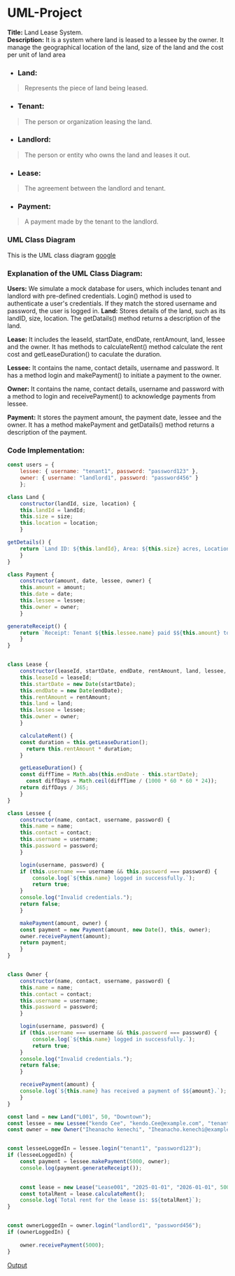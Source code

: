 # UML-Project
**Title:** Land Lease System. <br />
**Description:** It is a system where land is leased to a lessee by the owner. It manage the geographical location of the land, size of the land and the cost per unit of land area 

* ### Land:
> Represents the piece of land being leased.
* ### Tenant: 
> The person or organization leasing the land.
* ### Landlord:
> The person or entity who owns the land and leases it out.
* ### Lease:
> The agreement between the landlord and tenant.
* ### Payment:
> A payment made by the tenant to the landlord.<br />
### UML Class Diagram <br />
This is the UML class diagram [google](https://lucid.app/lucidchart/2fb3d703-9eb1-460b-8a2b-c367962c36a2/edit?viewport_loc=-2148%2C-188%2C2982%2C1260%2C4QyKV6NsbbFE&invitationId=inv_a03f0449-cdb4-4e47-830d-13c784b2ef72) <br />

### Explanation of the UML Class Diagram:
**Users:** We simulate a mock database for users, which includes tenant and landlord with pre-defined credentials. Login() method is used to authenticate a user's credentials. If they match the stored username and password, the user is logged in.
**Land:** Stores details of the land, such as its landID, size, location. The getDatails() method returns a description of the land.

**Lease:** It includes the leaseId, startDate, endDate, rentAmount, land, lessee and the owner. It has methods to calculateRent() method calculate the rent cost and getLeaseDuration() to caculate the duration.

**Lessee:** It contains the name, contact details, username and password. It has a method login and makePayment() to initiate a payment to the owner.

**Owner:** It contains the name, contact details, username and password with a method to login and receivePayment() to acknowledge payments from lessee.

**Payment:** It stores the payment amount, the payment date, lessee and the owner. It has a method makePayment and getDatails() method returns a description of the payment.

### Code Implementation:
```javascript
const users = {
    lessee: { username: "tenant1", password: "password123" },
    owner: { username: "landlord1", password: "password456" }
    };

class Land {
    constructor(landId, size, location) {
    this.landId = landId;
    this.size = size;
    this.location = location;
    }

getDetails() {
    return `Land ID: ${this.landId}, Area: ${this.size} acres, Location: ${this.location}`;
    }
}

class Payment {
    constructor(amount, date, lessee, owner) {
    this.amount = amount;
    this.date = date;
    this.lessee = lessee;
    this.owner = owner;
    }

generateReceipt() {
    return `Receipt: Tenant ${this.lessee.name} paid $${this.amount} to Landlord ${this.owner.name} on ${this.date.toDateString()}.`;
    }
}


class Lease {
    constructor(leaseId, startDate, endDate, rentAmount, land, lessee, owner) {
    this.leaseId = leaseId;
    this.startDate = new Date(startDate);
    this.endDate = new Date(endDate);
    this.rentAmount = rentAmount;
    this.land = land;
    this.lessee = lessee;
    this.owner = owner;
    }

    calculateRent() {
    const duration = this.getLeaseDuration();
      return this.rentAmount * duration;
    }

    getLeaseDuration() {
    const diffTime = Math.abs(this.endDate - this.startDate);
      const diffDays = Math.ceil(diffTime / (1000 * 60 * 60 * 24));
    return diffDays / 365;
    }
}

class Lessee {
    constructor(name, contact, username, password) {
    this.name = name;
    this.contact = contact;
    this.username = username;
    this.password = password;
    }

    login(username, password) {
    if (this.username === username && this.password === password) {
        console.log(`${this.name} logged in successfully.`);
        return true;
    }
    console.log("Invalid credentials.");
    return false;
    }

    makePayment(amount, owner) {
    const payment = new Payment(amount, new Date(), this, owner);
    owner.receivePayment(amount);
    return payment;
    }
}


class Owner {
    constructor(name, contact, username, password) {
    this.name = name;
    this.contact = contact;
    this.username = username;
    this.password = password;
    }

    login(username, password) {
    if (this.username === username && this.password === password) {
        console.log(`${this.name} logged in successfully.`);
        return true;
    }
    console.log("Invalid credentials.");
    return false;
    }

    receivePayment(amount) {
    console.log(`${this.name} has received a payment of $${amount}.`);
    }
}

const land = new Land("L001", 50, "Downtown");
const lessee = new Lessee("kendo Cee", "kendo.Cee@example.com", "tenant1", "password123");
const owner = new Owner("Iheanacho kenechi", "Iheanacho.kenechi@example.com", "landlord1", "password456");


const lesseeLoggedIn = lessee.login("tenant1", "password123");
if (lesseeLoggedIn) {
    const payment = lessee.makePayment(5000, owner);
    console.log(payment.generateReceipt());

    
    const lease = new Lease("Lease001", "2025-01-01", "2026-01-01", 5000, land, lessee, owner);
    const totalRent = lease.calculateRent();
    console.log(`Total rent for the lease is: $${totalRent}`);
}


const ownerLoggedIn = owner.login("landlord1", "password456");
if (ownerLoggedIn) {
    
    owner.receivePayment(5000);
}
```
[Output](https://github.com/KendoCee25/UML-Project/blob/9278160c49d1ead91ce81e72b55cd90bd77ec3dd/output%20screenshot.png)
